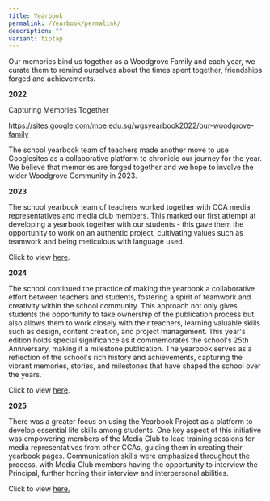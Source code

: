 ```yaml
---
title: Yearbook
permalink: /Yearbook/permalink/
description: ""
variant: tiptap
---
```

<p>Our memories bind us together as a Woodgrove Family and each year, we
curate them to remind ourselves about the times spent together, friendships
forged and achievements.</p>
<p></p>
<p><strong>2022</strong>
</p>
<p>Capturing Memories Together</p>
<p><a href="https://sites.google.com/moe.edu.sg/wgsyearbook2022/our-woodgrove-family" rel="noopener noreferrer nofollow" target="_blank">https://sites.google.com/moe.edu.sg/wgsyearbook2022/our-woodgrove-family</a>
</p>
<p>The school yearbook team of teachers made another move to use Googlesites
as a collaborative platform to chronicle our journey for the year. We believe
that memories are forged together and we hope to involve the wider Woodgrove
Community in 2023.</p>
<p></p>
<p><strong>2023</strong>
</p>
<p></p>
<p>The school yearbook team of teachers worked together with CCA media representatives
and media club members. This marked our first attempt at developing a yearbook
together with our students - this gave them the opportunity to work on
an authentic project, cultivating values such as teamwork and being meticulous
with language used.</p>
<p></p>
<p>Click to view <a href="https://www.canva.com/design/DAFikLVSJFM/up5Ntj-JW1rlKDLEPjOYxg/view?utm_content=DAFikLVSJFM&amp;utm_campaign=designshare&amp;utm_medium=link&amp;utm_source=editor" rel="noopener noreferrer nofollow" target="_blank">here</a>.</p>
<p></p>
<p><strong>2024</strong>
</p>
<p>The school continued the practice of making the yearbook a collaborative
effort between teachers and students, fostering a spirit of teamwork and
creativity within the school community. This approach not only gives students
the opportunity to take ownership of the publication process but also allows
them to work closely with their teachers, learning valuable skills such
as design, content creation, and project management. This year's edition
holds special significance as it commemorates the school's 25th Anniversary,
making it a milestone publication. The yearbook serves as a reflection
of the school's rich history and achievements, capturing the vibrant memories,
stories, and milestones that have shaped the school over the years.</p>
<p></p>
<p>Click to view <a href="https://www.canva.com/design/DAF6WLmLAnc/u49Zf-yqkX7F2gtkFpsSRg/view?utm_content=DAF6WLmLAnc&amp;utm_campaign=designshare&amp;utm_medium=link&amp;utm_source=editor" rel="noopener nofollow" target="_blank">here</a>.</p>
<p><strong>2025</strong>
</p>
<p>There was a greater focus on using the Yearbook Project as a platform
to develop essential life skills among students. One key aspect of this
initiative was empowering members of the Media Club to lead training sessions
for media representatives from other CCAs, guiding them in creating their
yearbook pages. Communication skills were emphasized throughout the process,
with Media Club members having the opportunity to interview the Principal,
further honing their interview and interpersonal abilities.</p>
<p>Click to view <a href="https://www.canva.com/design/DAGgvzcfuLY/q7wyLm_Jdj2sQLuYk_vebQ/view?utm_content=DAGgvzcfuLY&amp;utm_campaign=designshare&amp;utm_medium=link2&amp;utm_source=uniquelinks&amp;utlId=h87bebb1a6f" rel="noopener nofollow" target="_blank">here.</a>
</p>
<p></p>